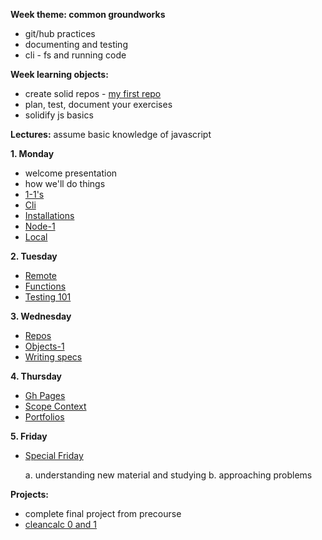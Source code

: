 **Week theme:  common groundworks**  
  * git/hub practices  
  * documenting and testing   
  * cli - fs and running code  
      
  
**Week learning objects:**  
  * create solid repos - [my first repo](https://github.com/colevandersWands/my-first-repo)  
  * plan, test, document your exercises  
  * solidify js basics


**Lectures:**
  assume basic knowledge of javascript  


**1. Monday**  
  * welcome presentation 
  * how we'll do things  
  * [1-1's](https://docs.google.com/presentation/d/1EBONRhhJ7CVMQhqa_qH9kulfuVQUYOkJPcRvMAIZFdo/edit#slide=id.g2231dabbc5_0_27)    
  * [Cli](https://github.com/jankeLearning/content-md/blob/master/tools/01-cli.md)  
  * [Installations](https://github.com/jankeLearning/content-md/blob/master/tools/01-installations.md)   
  * [Node-1](https://github.com/jankeLearning/content-md/blob/master/node%2Bexpress/01-node-1.md)   
  * [Local](https://github.com/jankeLearning/content-md/blob/master/git-workflow/01-local.md)

**2. Tuesday**
  * [Remote](https://github.com/jankeLearning/content-md/blob/master/git-workflow/01-remote.md)
  * [Functions](https://github.com/jankeLearning/content-md/blob/master/js/01-functions.md)   
  * [Testing 101](https://github.com/jankeLearning/content-md/blob/master/testing/01-testing-101.md)

**3. Wednesday**  
  * [Repos](https://github.com/jankeLearning/content-md/blob/master/git-workflow/01-repos.md)   
  * [Objects-1](https://github.com/jankeLearning/content-md/blob/master/js/01-objects-1.md)  
  * [Writing specs](https://github.com/jankeLearning/content-md/blob/master/dev-knowledge/01-specs.md)

**4. Thursday**
  * [Gh Pages](https://github.com/jankeLearning/content-md/blob/master/git-workflow/01-gh-pages.md)   
  * [Scope Context](https://github.com/jankeLearning/content-md/blob/master/js/01-scope-context-1.md)   
  * [Portfolios](https://github.com/jankeLearning/content-md/blob/master/git-workflow/01-portfolios.md)

**5. Friday**  
  * [Special Friday](https://github.com/jankeLearning/content-md/tree/master/special-friday)  

    a. understanding new material and studying
    b. approaching problems  


**Projects:**
  * complete final project from precourse  
  * [cleancalc 0 and 1](https://github.com/jankeLearning/projects/blob/master/cleancalc/0-cleancalc.js)